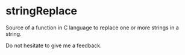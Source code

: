 # stringReplace

Source of a function in C language to replace one or more strings in a string.

Do not hesitate to give me a feedback. 

